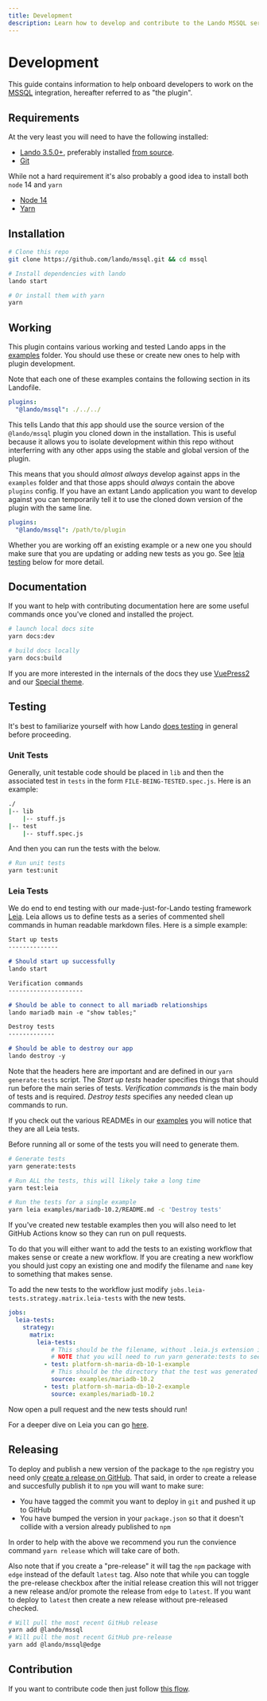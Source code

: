 ```yaml
---
title: Development
description: Learn how to develop and contribute to the Lando MSSQL service
---
```


# Development

This guide contains information to help onboard developers to work on the [MSSQL](https://mssql.net) integration, hereafter referred to as "the plugin".

## Requirements

At the very least you will need to have the following installed:

* [Lando 3.5.0+](https://docs.lando.dev/basics/installation.html), preferably installed [from source](https://docs.lando.dev/basics/installation.html#from-source).
* [Git](https://git-scm.com/book/en/v2/Getting-Started-Installing-Git)

While not a hard requirement it's also probably a good idea to install both `node` 14 and `yarn`

* [Node 14](https://nodejs.org/dist/latest-v14.x/)
* [Yarn](https://classic.yarnpkg.com/lang/en/docs/install)

## Installation

```bash
# Clone this repo
git clone https://github.com/lando/mssql.git && cd mssql

# Install dependencies with lando
lando start

# Or install them with yarn
yarn
```

## Working

This plugin contains various working and tested Lando apps in the [examples](https://github.com/lando/mssql/tree/main/examples) folder. You should use these or create new ones to help with plugin development.

Note that each one of these examples contains the following section in its Landofile.

```yaml
plugins:
  "@lando/mssql": ./../../
```

This tells Lando that _this_ app should use the source version of the `@lando/mssql` plugin you cloned down in the installation. This is useful because it allows you to isolate development within this repo without interferring with any other apps using the stable and global version of the plugin.

This means that you should _almost always_ develop against apps in the `examples` folder and that those apps should _always_ contain the above `plugins` config. If you have an extant Lando application you want to develop against you can temporarily tell it to use the cloned down version of the plugin with the same line.

```yaml
plugins:
  "@lando/mssql": /path/to/plugin
```

Whether you are working off an existing example or a new one you should make sure that you are updating or adding new tests as you go. See [leia testing](#leia-tests) below for more detail.

## Documentation

If you want to help with contributing documentation here are some useful commands once you've cloned and installed the project.

```bash
# launch local docs site
yarn docs:dev

# build docs locally
yarn docs:build
```

If you are more interested in the internals of the docs they use [VuePress2](https://v2.vuepress.vuejs.org/) and our [Special theme](https://vuepress-theme-default-plus.lando.dev).

## Testing

It's best to familiarize yourself with how Lando [does testing](https://docs.lando.dev/contrib/contrib-testing.html) in general before proceeding.

### Unit Tests

Generally, unit testable code should be placed in `lib` and then the associated test in `tests` in the form `FILE-BEING-TESTED.spec.js`. Here is an example:

```bash
./
|-- lib
    |-- stuff.js
|-- test
    |-- stuff.spec.js
```

And then you can run the tests with the below.

```bash
# Run unit tests
yarn test:unit
```

### Leia Tests

We do end to end testing with our made-just-for-Lando testing framework [Leia](https://github.com/lando/leia). Leia allows us to define tests as a series of commented shell commands in human readable markdown files. Here is a simple example:

```md
Start up tests
--------------

# Should start up successfully
lando start

Verification commands
---------------------

# Should be able to connect to all mariadb relationships
lando mariadb main -e "show tables;"

Destroy tests
-------------

# Should be able to destroy our app
lando destroy -y
```

Note that the headers here are important and are defined in our `yarn generate:tests` script. The _Start up tests_ header specifies things that should run before the main series of tests. _Verification commands_ is the main body of tests and is required. _Destroy tests_ specifies any needed clean up commands to run.

If you check out the various READMEs in our [examples](https://github.com/lando/mssql/tree/main/examples) you will notice that they are all Leia tests.

Before running all or some of the tests you will need to generate them.

```bash
# Generate tests
yarn generate:tests

# Run ALL the tests, this will likely take a long time
yarn test:leia

# Run the tests for a single example
yarn leia examples/mariadb-10.2/README.md -c 'Destroy tests'
```

If you've created new testable examples then you will also need to let GitHub Actions know so they can run on pull requests.

To do that you will either want to add the tests to an existing workflow that makes sense or create a new workflow. If you are creating a new workflow you should just copy an existing one and modify the filename and `name` key to something that makes sense.

To add the new tests to the workflow just modify `jobs.leia-tests.strategy.matrix.leia-tests` with the new tests.

```yaml
jobs:
  leia-tests:
    strategy:
      matrix:
        leia-tests:
            # This should be the filename, without .leia.js extension in the test directory
            # NOTE that you will need to run yarn generate:tests to see these
          - test: platform-sh-maria-db-10-1-example
            # This should be the directory that the test was generated from
            source: examples/mariadb-10.2
          - test: platform-sh-maria-db-10-2-example
            source: examples/mariadb-10.2
```

Now open a pull request and the new tests should run!

For a deeper dive on Leia you can go [here](https://github.com/lando/leia).

## Releasing

To deploy and publish a new version of the package to the `npm` registry you need only [create a release on GitHub](https://docs.github.com/en/repositories/releasing-projects-on-github/managing-releases-in-a-repository). That said, in order to create a release and succesfully publish it to `npm` you will want to make sure:

* You have tagged the commit you want to deploy in `git` and pushed it up to GitHub
* You have bumped the version in your `package.json` so that it doesn't collide with a version already published to `npm`

In order to help with the above we recommend you run the convience command `yarn release` which will take care of both.

Also note that if you create a "pre-release" it will tag the `npm` package with `edge` instead of the default `latest` tag. Also note that while you can toggle the pre-release checkbox after the initial release creation this will not trigger a new release and/or promote the release from `edge` to `latest`. If you want to deploy to `latest` then create a new release without pre-released checked.

```bash
# Will pull the most recent GitHub release
yarn add @lando/mssql
# Will pull the most recent GitHub pre-release
yarn add @lando/mssql@edge
```

## Contribution

If you want to contribute code then just follow [this flow](https://guides.github.com/introduction/flow/).
